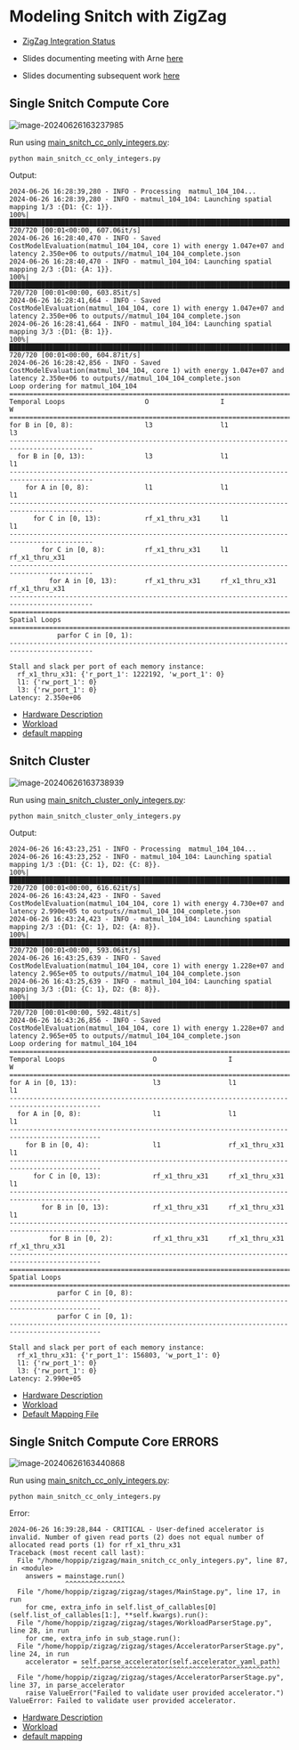 # Modeling Snitch with ZigZag

- [ZigZag Integration Status](https://docs.google.com/presentation/d/1-YQwx20RkEFZoqrMr_WQOjtFaXDR8e_lfNbEfbl83HA/edit#slide=id.p)

- Slides documenting meeting with Arne [here](https://docs.google.com/presentation/d/10FmwrGjfX_vCTzLIaax1-P3noyZt-mBmsBh1Ad-S9Qo/edit#slide=id.p)

- Slides documenting subsequent work [here](https://docs.google.com/presentation/d/1Kj0Oa_DfxdGLUCwZZA-Q0Mc5MStBUpIYirP0-M6Gj1M/edit?usp=sharing)

## Single Snitch Compute Core

![image-20240626163237985](cc-no-error.png)

Run using [main_snitch_cc_only_integers.py](main_snitch_cc_only_integers.py):
```
python main_snitch_cc_only_integers.py
```

Output:
```
2024-06-26 16:28:39,280 - INFO - Processing  matmul_104_104...
2024-06-26 16:28:39,280 - INFO - matmul_104_104: Launching spatial mapping 1/3 :{D1: {C: 1}}.
100%|███████████████████████████████████████████████████████████████████████████████████████████████████████████████████████████████████████| 720/720 [00:01<00:00, 607.06it/s]
2024-06-26 16:28:40,470 - INFO - Saved CostModelEvaluation(matmul_104_104, core 1) with energy 1.047e+07 and latency 2.350e+06 to outputs//matmul_104_104_complete.json
2024-06-26 16:28:40,470 - INFO - matmul_104_104: Launching spatial mapping 2/3 :{D1: {A: 1}}.
100%|███████████████████████████████████████████████████████████████████████████████████████████████████████████████████████████████████████| 720/720 [00:01<00:00, 603.85it/s]
2024-06-26 16:28:41,664 - INFO - Saved CostModelEvaluation(matmul_104_104, core 1) with energy 1.047e+07 and latency 2.350e+06 to outputs//matmul_104_104_complete.json
2024-06-26 16:28:41,664 - INFO - matmul_104_104: Launching spatial mapping 3/3 :{D1: {B: 1}}.
100%|███████████████████████████████████████████████████████████████████████████████████████████████████████████████████████████████████████| 720/720 [00:01<00:00, 604.87it/s]
2024-06-26 16:28:42,856 - INFO - Saved CostModelEvaluation(matmul_104_104, core 1) with energy 1.047e+07 and latency 2.350e+06 to outputs//matmul_104_104_complete.json
Loop ordering for matmul_104_104
===========================================================================================
Temporal Loops                    O                  I                  W                  
===========================================================================================
for B in [0, 8):                  l3                 l1                 l3                 
-------------------------------------------------------------------------------------------
  for B in [0, 13):               l3                 l1                 l1                 
-------------------------------------------------------------------------------------------
    for A in [0, 8):              l1                 l1                 l1                 
-------------------------------------------------------------------------------------------
      for C in [0, 13):           rf_x1_thru_x31     l1                 l1                 
-------------------------------------------------------------------------------------------
        for C in [0, 8):          rf_x1_thru_x31     l1                 rf_x1_thru_x31     
-------------------------------------------------------------------------------------------
          for A in [0, 13):       rf_x1_thru_x31     rf_x1_thru_x31     rf_x1_thru_x31     
-------------------------------------------------------------------------------------------
===========================================================================================
Spatial Loops                                                                              
===========================================================================================
            parfor C in [0, 1):                                                            
-------------------------------------------------------------------------------------------

Stall and slack per port of each memory instance:
  rf_x1_thru_x31: {'r_port_1': 1222192, 'w_port_1': 0}
  l1: {'rw_port_1': 0}
  l3: {'rw_port_1': 0}
Latency: 2.350e+06
```

- [Hardware Description](zigzag/inputs/hardware/snitch-cc-only-integers.yaml)
- [Workload](zigzag/inputs/workload/matmul-104-x-104.yaml)
- [default mapping](zigzag/inputs/mapping/snitch-cc-only-integers-mapping.yaml)

## Snitch Cluster

![image-20240626163738939](cluster.png)

Run using [main_snitch_cluster_only_integers.py](main_snitch_cluster_only_integers.py):

```
python main_snitch_cluster_only_integers.py
```

Output:

```
2024-06-26 16:43:23,251 - INFO - Processing  matmul_104_104...
2024-06-26 16:43:23,252 - INFO - matmul_104_104: Launching spatial mapping 1/3 :{D1: {C: 1}, D2: {C: 8}}.
100%|███████████████████████████████████████████████████████████████████████████████████████████████████████████████████████████████████████| 720/720 [00:01<00:00, 616.62it/s]
2024-06-26 16:43:24,423 - INFO - Saved CostModelEvaluation(matmul_104_104, core 1) with energy 4.730e+07 and latency 2.990e+05 to outputs//matmul_104_104_complete.json
2024-06-26 16:43:24,423 - INFO - matmul_104_104: Launching spatial mapping 2/3 :{D1: {C: 1}, D2: {A: 8}}.
100%|███████████████████████████████████████████████████████████████████████████████████████████████████████████████████████████████████████| 720/720 [00:01<00:00, 593.06it/s]
2024-06-26 16:43:25,639 - INFO - Saved CostModelEvaluation(matmul_104_104, core 1) with energy 1.228e+07 and latency 2.965e+05 to outputs//matmul_104_104_complete.json
2024-06-26 16:43:25,639 - INFO - matmul_104_104: Launching spatial mapping 3/3 :{D1: {C: 1}, D2: {B: 8}}.
100%|███████████████████████████████████████████████████████████████████████████████████████████████████████████████████████████████████████| 720/720 [00:01<00:00, 592.48it/s]
2024-06-26 16:43:26,856 - INFO - Saved CostModelEvaluation(matmul_104_104, core 1) with energy 1.228e+07 and latency 2.965e+05 to outputs//matmul_104_104_complete.json
Loop ordering for matmul_104_104
=============================================================================================
Temporal Loops                      O                  I                  W                  
=============================================================================================
for A in [0, 13):                   l3                 l1                 l1                 
---------------------------------------------------------------------------------------------
  for A in [0, 8):                  l1                 l1                 l1                 
---------------------------------------------------------------------------------------------
    for B in [0, 4):                l1                 rf_x1_thru_x31     l1                 
---------------------------------------------------------------------------------------------
      for C in [0, 13):             rf_x1_thru_x31     rf_x1_thru_x31     l1                 
---------------------------------------------------------------------------------------------
        for B in [0, 13):           rf_x1_thru_x31     rf_x1_thru_x31     l1                 
---------------------------------------------------------------------------------------------
          for B in [0, 2):          rf_x1_thru_x31     rf_x1_thru_x31     rf_x1_thru_x31     
---------------------------------------------------------------------------------------------
=============================================================================================
Spatial Loops                                                                                
=============================================================================================
            parfor C in [0, 8):                                                              
---------------------------------------------------------------------------------------------
            parfor C in [0, 1):                                                              
---------------------------------------------------------------------------------------------

Stall and slack per port of each memory instance:
  rf_x1_thru_x31: {'r_port_1': 156803, 'w_port_1': 0}
  l1: {'rw_port_1': 0}
  l3: {'rw_port_1': 0}
Latency: 2.990e+05

```

- [Hardware Description](zigzag/inputs/hardware/snitch-cluster-only-integers.yaml)
- [Workload](zigzag/inputs/workload/matmul-104-x-104.yaml)
- [Default Mapping File](zigzag/inputs/mapping/emily-snitch-cluster-mapping.yaml)

## Single Snitch Compute Core ERRORS

![image-20240626163440868](cc-error.png)

Run using [main_snitch_cc_only_integers.py](main_snitch_cc_only_integers.py):

```
python main_snitch_cc_only_integers.py
```

Error:

```
2024-06-26 16:39:28,844 - CRITICAL - User-defined accelerator is invalid. Number of given read ports (2) does not equal number of allocated read ports (1) for rf_x1_thru_x31
Traceback (most recent call last):
  File "/home/hoppip/zigzag/main_snitch_cc_only_integers.py", line 87, in <module>
    answers = mainstage.run()
              ^^^^^^^^^^^^^^^
  File "/home/hoppip/zigzag/zigzag/stages/MainStage.py", line 17, in run
    for cme, extra_info in self.list_of_callables[0](self.list_of_callables[1:], **self.kwargs).run():
  File "/home/hoppip/zigzag/zigzag/stages/WorkloadParserStage.py", line 28, in run
    for cme, extra_info in sub_stage.run():
  File "/home/hoppip/zigzag/zigzag/stages/AcceleratorParserStage.py", line 24, in run
    accelerator = self.parse_accelerator(self.accelerator_yaml_path)
                  ^^^^^^^^^^^^^^^^^^^^^^^^^^^^^^^^^^^^^^^^^^^^^^^^^^
  File "/home/hoppip/zigzag/zigzag/stages/AcceleratorParserStage.py", line 37, in parse_accelerator
    raise ValueError("Failed to validate user provided accelerator.")
ValueError: Failed to validate user provided accelerator.
```

- [Hardware Description](zigzag/inputs/hardware/snitch-cc-only-integers-broken.yaml)
- [Workload](zigzag/inputs/workload/matmul-104-x-104.yaml)
- [default mapping](zigzag/inputs/mapping/snitch-cc-only-integers-mapping.yaml)